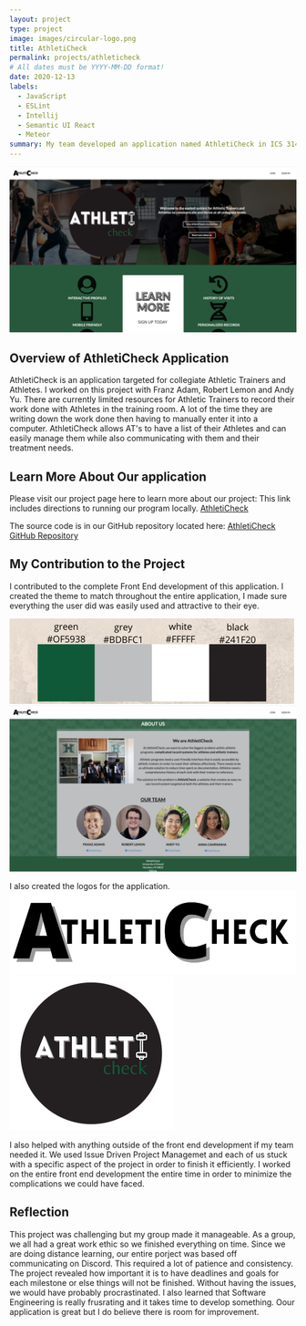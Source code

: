 ```yaml
---
layout: project
type: project
image: images/circular-logo.png
title: AthletiCheck
permalink: projects/athleticheck
# All dates must be YYYY-MM-DD format!
date: 2020-12-13
labels:
  - JavaScript
  - ESLint
  - Intellij
  - Semantic UI React
  - Meteor
summary: My team developed an application named AthletiCheck in ICS 314 that is for collegiate sports.
---
```

<img class="ui large centered image" src="../images/landing-1.png">

## Overview of AthletiCheck Application
AthletiCheck is an application targeted for collegiate Athletic Trainers and Athletes. I worked on this project with Franz Adam, Robert Lemon and Andy Yu. There are currently limited resources for Athletic Trainers to record their work done with Athletes in the training room. A lot of the time they are writing down the work done then having to manually enter it into a computer. AthletiCheck allows AT's to have a list of their Athletes and can easily manage them while also communicating with them and their treatment needs.

## Learn More About Our application 
Please visit our project page here to learn more about our project:
This link includes directions to running our program locally.
[AthletiCheck](https://athleticheck.github.io/)

The source code is in our GitHub repository located here:
[AthletiCheck GitHub Repository](https://github.com/athleticheck/athleticheck)

## My Contribution to the Project 
I contributed to the complete Front End development of this application. I created the theme to match throughout the entire application, I made sure everything the user did was easily used and attractive to their eye. 

<img class="ui large centered image" src="../images/theme-colors.png">
<img class="ui large centered image" src="../images/about-us.png">

I also created the logos for the application.
<img class="ui large centered image" src="../images/small.png">
<img class="ui large centered image" src="../images/circular-logo.png">

I also helped with anything outside of the front end development if my team needed it. We used Issue Driven Project Managemet and each of us stuck with a specific aspect of the project in order to finish it efficiently. I worked on the entire front end development the entire time in order to minimize the complications we could have faced.

## Reflection
This project was challenging but my group made it manageable. As a group, we all had a great work ethic so we finished everything on time. Since we are doing distance learning, our entire porject was based off communicating on Discord. This required a lot of patience and consistency. The project revealed how important it is to have deadlines and goals for each milestone or else things will not be finished. Without having the issues, we would have probably procrastinated. I also learned that Software Engineering is really frusrating and it takes time to develop something. Oour application is great but I do believe there is room for improvement.


